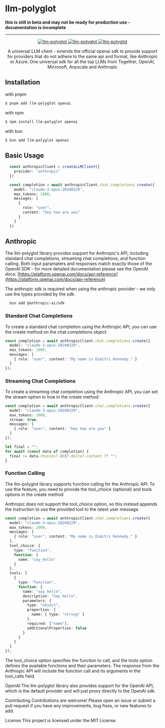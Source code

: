 # llm-polyglot

**this is still in beta and may not be ready for production use - documentation is incomplete**

---

<div align="center">
  <a aria-label="NPM version" href="https://twitter.com/dimitrikennedy">
    <img alt="llm-polyglot" src="https://img.shields.io/twitter/follow/dimitrikennedy?style=social&labelColor=000000">
  </a>
  <a aria-label="GH Issues" href="https://www.npmjs.com/package/llm-polyglot">
    <img alt="llm-polyglot" src="https://img.shields.io/github/issues/hack-dance/island-ai.svg?style=flat-square&labelColor=000000">
  </a>
  
  <a aria-label="NPM version" href="https://www.npmjs.com/package/llm-polyglot">
    <img alt="llm-polyglot" src="https://img.shields.io/npm/v/llm-polyglot.svg?style=flat-square&logo=npm&labelColor=000000&label=llm-polyglot">
  </a>
</div>


<p align="center">
  A universal LLM client - extends the official openai sdk to provide support for providers that do not adhere to the same api and format, like Anthropic or Azure. One universal sdk for all the top LLMs from Together, OpenAI, Microsoft, Anyscale and Anthropic
</p>

## Installation

with pnpm
```bash
$ pnpm add llm-polyglot openai
```
with npm
```bash
$ npm install llm-polyglot openai
```
with bun
```bash
$ bun add llm-polyglot openai
```


## Basic Usage
```typescript
  const anthropicClient = createLLMClient({
    provider: "anthropic"
  })

  const completion = await anthropicClient.chat.completions.create({
    model: "claude-3-opus-20240229",
    max_tokens: 1000,
    messages: [
      {
        role: "user",
        content: "hey how are you"
      }
    ]
  })
```


## Anthropic
The llm-polyglot library provides support for Anthropic's API, including standard chat completions, streaming chat completions, and function calling. Both input paramaters and responses match exactly those of the OpenAI SDK - for more detailed documentation please see the OpenAI docs: [https://platform.openai.com/docs/api-reference](https://platform.openai.com/docs/api-reference)


The anthropic sdk is required when using the anthropic provider - we only use the types provided by the sdk.
```bash
  bun add @anthropic-ai/sdk
```


### Standard Chat Completions
To create a standard chat completion using the Anthropic API, you can use the create method on the chat.completions object:

```typescript
const completion = await anthropicClient.chat.completions.create({
  model: "claude-3-opus-20240229",
  max_tokens: 1000,
  messages: [
    { role: "user", content: "My name is Dimitri Kennedy." }
  ]
});
```

### Streaming Chat Completions
To create a streaming chat completion using the Anthropic API, you can set the stream option to true in the create method:

```typescript
const completion = await anthropicClient.chat.completions.create({
  model: "claude-3-opus-20240229",
  max_tokens: 1000,
  stream: true,
  messages: [
    { role: "user", content: "hey how are you" }
  ]
});

let final = "";
for await (const data of completion) {
  final += data.choices?.[0]?.delta?.content ?? "";
}
```

### Function Calling
The llm-polyglot library supports function calling for the Anthropic API. To use this feature, you need to provide the tool_choice (optional) and tools options in the create method

Anthropic does not support the tool_choice option, so this instead appends the instruction to use the provided tool to the latest user message.

```typescript
const completion = await anthropicClient.chat.completions.create({
  model: "claude-3-opus-20240229",
  max_tokens: 1000,
  messages: [
    { role: "user", content: "My name is Dimitri Kennedy." }
  ],
  tool_choice: {
    type: "function",
    function: {
      name: "say_hello"
    }
  },
  tools: [
    {
      type: "function",
      function: {
        name: "say_hello",
        description: "Say hello",
        parameters: {
          type: "object",
          properties: {
            name: { type: "string" }
          },
          required: ["name"],
          additionalProperties: false
        }
      }
    }
  ]
});
```

The tool_choice option specifies the function to call, and the tools option defines the available functions and their parameters. The response from the Anthropic API will include the function call and its arguments in the tool_calls field.


OpenAI
The llm-polyglot library also provides support for the OpenAI API, which is the default provider and will just proxy directly to the OpenAI sdk.


Contributing
Contributions are welcome! Please open an issue or submit a pull request if you have any improvements, bug fixes, or new features to add.

License
This project is licensed under the MIT License.